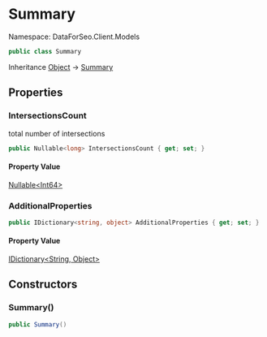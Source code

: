 # Summary

Namespace: DataForSeo.Client.Models

```csharp
public class Summary
```

Inheritance [Object](https://docs.microsoft.com/en-us/dotnet/api/system.object) → [Summary](./dataforseo.client.models.summary.md)

## Properties

### **IntersectionsCount**

total number of intersections

```csharp
public Nullable<long> IntersectionsCount { get; set; }
```

#### Property Value

[Nullable&lt;Int64&gt;](https://docs.microsoft.com/en-us/dotnet/api/system.nullable-1)<br>

### **AdditionalProperties**

```csharp
public IDictionary<string, object> AdditionalProperties { get; set; }
```

#### Property Value

[IDictionary&lt;String, Object&gt;](https://docs.microsoft.com/en-us/dotnet/api/system.collections.generic.idictionary-2)<br>

## Constructors

### **Summary()**

```csharp
public Summary()
```
